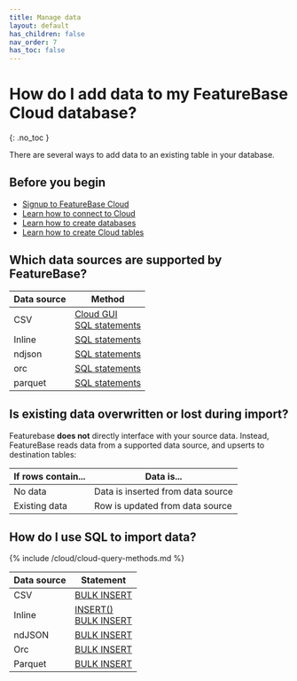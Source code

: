 ```yaml
---
title: Manage data
layout: default
has_children: false
nav_order: 7
has_toc: false
---
```


# How do I add data to my FeatureBase Cloud database?
{: .no_toc }

There are several ways to add data to an existing table in your database.

## Before you begin

* [Signup to FeatureBase Cloud](/docs/cloud/cloud-getstart/cloud-signup)
* [Learn how to connect to Cloud](/docs/cloud/cloud-db-connect/cloud-db-connect)
* [Learn how to create databases](/docs/cloud/cloud-databases/cloud-db-manage)
* [Learn how to create Cloud tables](/docs/cloud/cloud-tables/cloud-table-manage)

## Which data sources are supported by FeatureBase?

| Data source | Method |
|---|---|
| CSV | [Cloud GUI](/docs/cloud/cloud-ingest/cloud-table-upload-data)<br/>[SQL statements](#how-do-i-use-sql-to-import-data) |
| Inline | [SQL statements](#how-do-i-use-sql-to-import-data) |
| ndjson | [SQL statements](#how-do-i-use-sql-to-import-data) |
| orc | [SQL statements](#how-do-i-use-sql-to-import-data) |
| parquet | [SQL statements](#how-do-i-use-sql-to-import-data) |

## Is existing data overwritten or lost during import?

Featurebase **does not** directly interface with your source data. Instead, FeatureBase reads data from a supported data source, and upserts to destination tables:

| If rows contain... | Data is... |
|---|---|
| No data | Data is inserted from data source |
| Existing data | Row is updated from data source |

## How do I use SQL to import data?

{% include /cloud/cloud-query-methods.md %}

| Data source | Statement |
|---|---|
| CSV | [BULK INSERT](/docs/sql-guide/statements/statement-insert-bulk) |
| Inline | [INSERT()](/docs/sql-guide/statements/statement-insert)<br/>[BULK INSERT](/docs/sql-guide/statements/statement-insert-bulk) |
| ndJSON | [BULK INSERT](/docs/sql-guide/statements/statement-insert-bulk) |
| Orc | [BULK INSERT](/docs/sql-guide/statements/statement-insert-bulk) |
| Parquet | [BULK INSERT](/docs/sql-guide/statements/statement-insert-bulk) |
